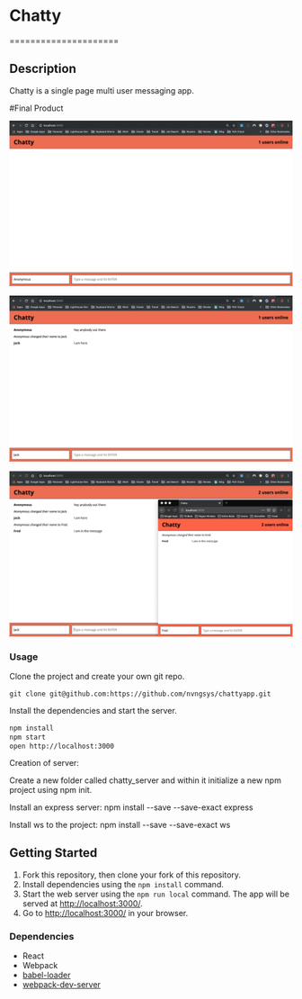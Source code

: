 # Chatty
=====================

## Description
Chatty is a single page multi user messaging app. 


#Final Product

![Home Page](/docs/chattyapp_1.png)

![Messages Page](/docs/chattyapp_2.png)

![Multi User Image](/docs/chattyapp_3.png)

### Usage

Clone the project and create your own git repo.

```
git clone git@github.com:https://github.com/nvngsys/chattyapp.git
```

Install the dependencies and start the server.
```
npm install
npm start
open http://localhost:3000
```
Creation of server:

Create a new folder called chatty_server and within it initialize a new npm project using npm init.

Install an express server:  npm install --save --save-exact express

Install ws to the project:  npm install --save --save-exact ws

## Getting Started

1. Fork this repository, then clone your fork of this repository.
2. Install dependencies using the `npm install` command.
3. Start the web server using the `npm run local` command. The app will be served at <http://localhost:3000/>.
4. Go to <http://localhost:3000/> in your browser.

### Dependencies

* React
* Webpack
* [babel-loader](https://github.com/babel/babel-loader)
* [webpack-dev-server](https://github.com/webpack/webpack-dev-server)
